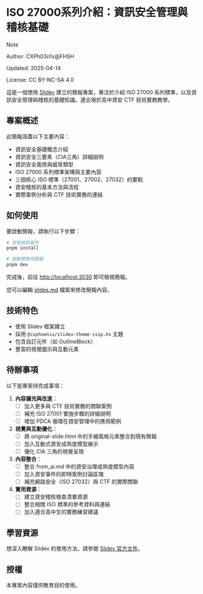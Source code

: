 # ISO 27000系列介紹：資訊安全管理與稽核基礎

>[!NOTE]
> Author: CXPh03n1x@FHSH
> 
> Updated: 2025-04-14
> 
> License: CC BY-NC-SA 4.0
> 


這是一個使用 [Slidev](https://github.com/slidevjs/slidev) 建立的簡報專案，專注於介紹 ISO 27000 系列標準，以及資訊安全管理與稽核的基礎知識。適合用於高中資安 CTF 技術實務教學。

## 專案概述

此簡報涵蓋以下主要內容：

- 資訊安全基礎概念介紹
- 資訊安全三要素（CIA三角）詳細說明
- 資訊安全風險與威脅類型
- ISO 27000 系列標準架構與主要內容
- 三個核心 ISO 標準（27001、27002、27032）的要點
- 資安稽核的基本方法與流程
- 實際案例分析與 CTF 技術實務的連結

## 如何使用

要啟動簡報，請執行以下步驟：

```bash
# 安裝相依套件
pnpm install

# 啟動開發伺服器
pnpm dev
```

完成後，前往 <http://localhost:3030> 即可檢視簡報。

您可以編輯 [slides.md](./slides.md) 檔案來修改簡報內容。

## 技術特色

- 使用 Slidev 框架建立
- 採用 `@cxphoenix/slidev-theme-isip.hs` 主題
- 包含自訂元件（如 OutlineBlock）
- 豐富的視覺圖示與互動元素

## 待辦事項

以下是專案待完成事項：

1. **內容擴充與改進**：
   - [ ] 加入更多與 CTF 技術實務的關聯案例
   - [ ] 補充 ISO 27001 實施步驟的詳細說明
   - [ ] 增加 PDCA 循環在資安管理中的應用範例

2. **視覺與互動優化**：
   - [ ] 將 original-slide.html 中的手繪風格元素整合到現有簡報
   - [ ] 加入互動式資安成熟度模型展示
   - [ ] 優化 CIA 三角的視覺呈現

3. **內容整合**：
   - [ ] 整合 from_ai.md 中的資安治理成熟度模型內容
   - [ ] 加入資安事件的即時案例討論區塊
   - [ ] 補充網路安全（ISO 27032）與 CTF 的實際關聯

4. **實用資源**：
   - [ ] 建立資安稽核檢查清單資源
   - [ ] 整合相關 ISO 標準的參考資料與連結
   - [ ] 加入適合高中生的實務練習建議

## 學習資源

想深入瞭解 Slidev 的使用方法，請參閱 [Slidev 官方文件](https://sli.dev/)。

## 授權

本專案內容僅供教育目的使用。

